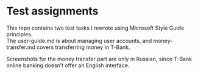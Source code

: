 # Test assignments

This repo contains two test tasks I rewrote using Microsoft Style Guide principles.  
The user-guide.md is about managing user accounts, and money-transfer.md covers transferring money in T-Bank.  

Screenshots for the money transfer part are only in Russian, since T-Bank online banking doesn’t offer an English interface.  
